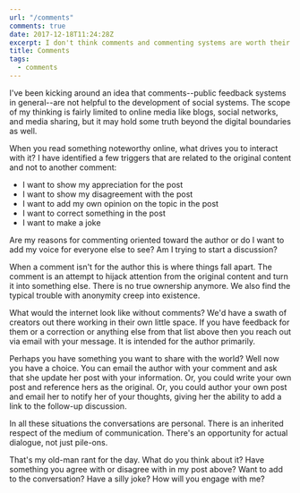 ```yaml
---
url: "/comments"
comments: true
date: 2017-12-18T11:24:28Z
excerpt: I don't think comments and commenting systems are worth their social cost.
title: Comments
tags:
  - comments
---
```


I've been kicking around an idea that comments--public feedback systems in
general--are not helpful to the development of social systems. The scope
of my thinking is fairly limited to online media like blogs, social
networks, and media sharing, but it may hold some truth beyond the digital
boundaries as well.

When you read something noteworthy online, what drives you to interact
with it? I have identified a few triggers that are related to the original
content and not to another comment:

- I want to show my appreciation for the post
- I want to show my disagreement with the post
- I want to add my own opinion on the topic in the post
- I want to correct something in the post
- I want to make a joke

Are my reasons for commenting oriented toward the author or do I want to
add my voice for everyone else to see? Am I trying to start a discussion?

When a comment isn't for the author this is where things fall apart. The
comment is an attempt to hijack attention from the original content and
turn it into something else. There is no true ownership anymore. We also
find the typical trouble with anonymity creep into existence.

What would the internet look like without comments? We'd have a swath of
creators out there working in their own little space. If you have feedback
for them or a correction or anything else from that list above then you
reach out via email with your message. It is intended for the author
primarily.

Perhaps you have something you want to share with the world? Well now you
have a choice. You can email the author with your comment and ask that she
update her post with your information. Or, you could write your own post
and reference hers as the original. Or, you could author your own post and
email her to notify her of your thoughts, giving her the ability to add
a link to the follow-up discussion.

In all these situations the conversations are personal. There is an
inherited respect of the medium of communication. There's an opportunity
for actual dialogue, not just pile-ons.

That's my old-man rant for the day. What do you think about it? Have
something you agree with or disagree with in my post above? Want to add to
the conversation? Have a silly joke? How will you engage with me?

<!--  vim: set shiftwidth=4 tabstop=4 expandtab: -->
